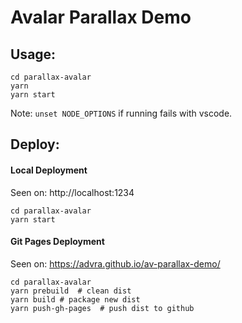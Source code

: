 # Avalar Parallax Demo

## Usage:
```
cd parallax-avalar
yarn
yarn start
```
Note: `unset NODE_OPTIONS` if running fails with vscode.

## Deploy:

#### Local Deployment 
Seen on: http://localhost:1234
```
cd parallax-avalar
yarn start
```
#### Git Pages Deployment
Seen on: https://advra.github.io/av-parallax-demo/
```
cd parallax-avalar
yarn prebuild  # clean dist
yarn build # package new dist
yarn push-gh-pages  # push dist to github
```